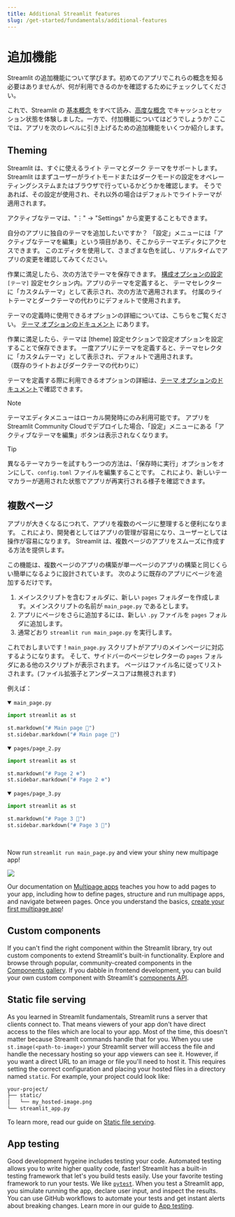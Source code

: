 ```yaml
---
title: Additional Streamlit features
slug: /get-started/fundamentals/additional-features
---
```


# 追加機能
Streamlit の追加機能について学びます。初めてのアプリでこれらの概念を知る必要はありませんが、何が利用できるのかを確認するためにチェックしてください。

これで、Streamlit の [基本概念](/get-started/fundamentals/main-concepts) をすべて読み、[高度な概念](/get-started/fundamentals/advanced-concepts) でキャッシュとセッション状態を体験しました。一方で、付加機能についてはどうでしょうか? ここでは、アプリを次のレベルに引き上げるための追加機能をいくつか紹介します。

## Theming

Streamlit は、すぐに使えるライト テーマとダーク テーマをサポートします。
Streamlit はまずユーザーがライトモードまたはダークモードの設定をオペレーティングシステムまたはブラウザで行っているかどうかを確認します。
そうであれば、その設定が使用され、それ以外の場合はデフォルトでライトテーマが適用されます。

アクティブなテーマは、"⋮" → "Settings" から変更することもできます。

自分のアプリに独自のテーマを追加したいですか？
「設定」メニューには「アクティブなテーマを編集」という項目があり、そこからテーマエディタにアクセスできます。
このエディタを使用して、さまざまな色を試し、リアルタイムでアプリの変更を確認してみてください。

作業に満足したら、次の方法でテーマを保存できます。
[構成オプションの設定](/develop/concepts/configuration)
`[テーマ]` 設定セクション内。アプリのテーマを定義すると、
テーマセレクターに「カスタムテーマ」として表示され、次の方法で適用されます。
付属のライトテーマとダークテーマの代わりにデフォルトで使用されます。

テーマの定義時に使用できるオプションの詳細については、こちらをご覧ください。
[テーマ オプションのドキュメント](/develop/concepts/configuration/theming) にあります。

作業に満足したら、テーマは [theme] 設定セクションで設定オプションを設定することで保存できます。
一度アプリにテーマを定義すると、テーマセレクタに「カスタムテーマ」として表示され、デフォルトで適用されます。    
（既存のライトおよびダークテーマの代わりに）

テーマを定義する際に利用できるオプションの詳細は、[テーマ オプションのドキュメント](/develop/concepts/configuration/theming)で確認できます。

> [!Note]
> テーマエディタメニューはローカル開発時にのみ利用可能です。
> アプリを Streamlit Community Cloudでデプロイした場合、「設定」メニューにある「アクティブなテーマを編集」ボタンは表示されなくなります。

> [!Tip]
> 異なるテーマカラーを試すもう一つの方法は、「保存時に実行」オプションをオンにして、`config.toml` ファイルを編集することです。
> これにより、新しいテーマカラーが適用された状態でアプリが再実行される様子を確認できます。

## 複数ページ

アプリが大きくなるにつれて、アプリを複数のページに整理すると便利になります。
これにより、開発者としてはアプリの管理が容易になり、ユーザーとしては操作が容易になります。
Streamlit は、複数ページのアプリをスムーズに作成する方法を提供します。

この機能は、複数ページのアプリの構築が単一ページのアプリの構築と同じくらい簡単になるように設計されています。
次のように既存のアプリにページを追加するだけです。

1. メインスクリプトを含むフォルダに、新しい `pages` フォルダーを作成します。メインスクリプトの名前が `main_page.py` であるとします。
2. アプリにページをさらに追加するには、新しい `.py` ファイルを `pages` フォルダに追加します。
3. 通常どおり `streamlit run main_page.py` を実行します。

これでおしまいです！`main_page.py` スクリプトがアプリのメインページに対応するようになります。
そして、サイドバーのページセレクターの `pages` フォルダにある他のスクリプトが表示されます。
ページはファイル名に従ってリストされます。(ファイル拡張子とアンダースコアは無視されます)

例えば：

<details open>
<summary><code>main_page.py</code></summary>

```python
import streamlit as st

st.markdown("# Main page 🎈")
st.sidebar.markdown("# Main page 🎈")
```

</details>

<details open>
<summary><code>pages/page_2.py</code></summary>

```python
import streamlit as st

st.markdown("# Page 2 ❄️")
st.sidebar.markdown("# Page 2 ❄️")
```

</details>

<details open>
<summary><code>pages/page_3.py</code></summary>

```python
import streamlit as st

st.markdown("# Page 3 🎉")
st.sidebar.markdown("# Page 3 🎉")
```

</details>
<br />

Now run `streamlit run main_page.py` and view your shiny new multipage app!

<Image src="/images/mpa-main-concepts.gif" />

Our documentation on [Multipage apps](/develop/concepts/multipage-apps) teaches you how to add pages to your app, including how to define pages, structure and run multipage apps, and navigate between pages. Once you understand the basics, [create your first multipage app](/get-started/tutorials/create-a-multipage-app)!

## Custom components

If you can't find the right component within the Streamlit library, try out custom components to extend Streamlit's built-in functionality. Explore and browse through popular, community-created components in the [Components gallery](https://streamlit.io/components). If you dabble in frontend development, you can build your own custom component with Streamlit's [components API](/develop/concepts/custom-components/intro).

## Static file serving

As you learned in Streamlit fundamentals, Streamlit runs a server that clients connect to. That means viewers of your app don't have direct access to the files which are local to your app. Most of the time, this doesn't matter because Streamlt commands handle that for you. When you use `st.image(<path-to-image>)` your Streamlit server will access the file and handle the necessary hosting so your app viewers can see it. However, if you want a direct URL to an image or file you'll need to host it. This requires setting the correct configuration and placing your hosted files in a directory named `static`. For example, your project could look like:

```bash
your-project/
├── static/
│   └── my_hosted-image.png
└── streamlit_app.py
```

To learn more, read our guide on [Static file serving](/develop/concepts/configuration/serving-static-files).

## App testing

Good development hygeine includes testing your code. Automated testing allows you to write higher quality code, faster! Streamlit has a built-in testing framework that let's you build tests easily. Use your favorite testing framework to run your tests. We like [`pytest`](https://pypi.org/project/pytest/). When you test a Streamlit app, you simulate running the app, declare user input, and inspect the results. You can use GitHub workflows to automate your tests and get instant alerts about breaking changes. Learn more in our guide to [App testing](/develop/concepts/app-testing).
